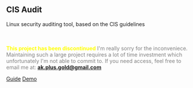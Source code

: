 ## CIS Audit

Linux security auditing tool, based on the CIS guidelines

<br></br>
<span style="color:yellow;font-weight:bold"> This project has been discontinued</span>
<span style="color:gray"> I'm really sorry for the inconveniece. 
Maintaining such a large project requires a lot of time investment which unfortunately 
I'm not able to commit to. If you need access, feel free to email me at: </span>
<span style="color:green;font-weight:bold">ak.plus.gold@gmail.com</span>


[Guide](https://docs.google.com/document/d/1QxvkZuOQgwzyXdA9Nb6aITuvz7C9jZZgF5fZL_271ow/edit?usp=sharing)
[Demo](https://www.dropbox.com/scl/fi/rtc4mgs4a2avlx849x6od/cis_presentation_demo.mp4?rlkey=babrafdsn52vm5u206y2z09w2&dl=0)
